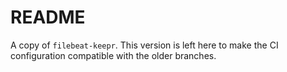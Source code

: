 # README

A copy of `filebeat-keepr`. This version is left here to make the CI configuration compatible with the older branches.
